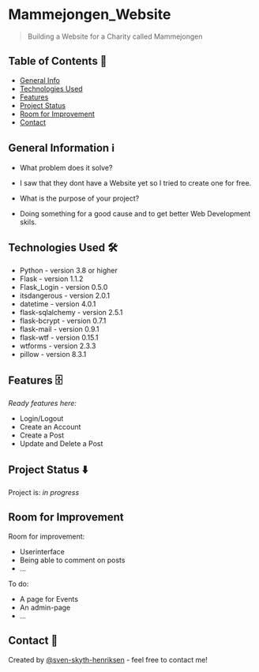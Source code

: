 # Mammejongen_Website

> Building a Website for a Charity called Mammejongen


## Table of Contents 📁

* [General Info](#general-information)
* [Technologies Used](#technologies-used)
* [Features](#features)
* [Project Status](#project-status)
* [Room for Improvement](#room-for-improvement)
* [Contact](#contact)



## General Information ℹ️

- What problem does it solve?
- I saw that they dont have a Website yet so I tried to create one for free.

- What is the purpose of your project?
- Doing something for a good cause and to get better Web Development skils.


## Technologies Used 🛠

- Python - version 3.8 or higher
- Flask - version 1.1.2
- Flask_Login - version 0.5.0
- itsdangerous - version 2.0.1
- datetime - version 4.0.1
- flask-sqlalchemy - version 2.5.1
- flask-bcrypt - version 0.7.1 
- flask-mail - version 0.9.1
- flask-wtf - version 0.15.1
- wtforms - version 2.3.3
- pillow - version 8.3.1



## Features 🗄

<em>Ready features here:</em>
- Login/Logout
- Create an Account
- Create a Post
- Update and Delete a Post



## Project Status ⬇️

Project is: _in progress_ 


## Room for Improvement 

Room for improvement:
- Userinterface
- Being able to comment on posts
- ...

To do:
- A page for Events
- An admin-page
- ...



## Contact 📩
Created by [@sven-skyth-henriksen](https://github.com/Sven-Skyth-Henriksen) - feel free to contact me!

